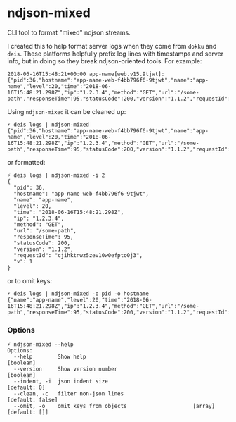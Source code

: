 # ndjson-mixed

CLI tool to format "mixed" ndjson streams.

I created this to help format server logs when they come from `dokku` and `deis`. These platforms helpfully prefix log lines with timestamps and server info, but in doing so they break ndjson-oriented tools. For example:

```
2018-06-16T15:48:21+00:00 app-name[web.v15.9tjwt]: {"pid":36,"hostname":"app-name-web-f4bb796f6-9tjwt","name":"app-name","level":20,"time":"2018-06-16T15:48:21.298Z","ip":"1.2.3.4","method":"GET","url":"/some-path","responseTime":95,"statusCode":200,"version":"1.1.2","requestId":"cjihktnwz5zev10w0efpto0j3","v":1}
```

Using `ndjson-mixed` it can be cleaned up:

```
⚡ deis logs | ndjson-mixed
{"pid":36,"hostname":"app-name-web-f4bb796f6-9tjwt","name":"app-name","level":20,"time":"2018-06-16T15:48:21.298Z","ip":"1.2.3.4","method":"GET","url":"/some-path","responseTime":95,"statusCode":200,"version":"1.1.2","requestId":"cjihktnwz5zev10w0efpto0j3","v":1}
```

or formatted:

```
⚡ deis logs | ndjson-mixed -i 2
{
  "pid": 36,
  "hostname": "app-name-web-f4bb796f6-9tjwt",
  "name": "app-name",
  "level": 20,
  "time": "2018-06-16T15:48:21.298Z",
  "ip": "1.2.3.4",
  "method": "GET",
  "url": "/some-path",
  "responseTime": 95,
  "statusCode": 200,
  "version": "1.1.2",
  "requestId": "cjihktnwz5zev10w0efpto0j3",
  "v": 1
}
```

or to omit keys:

```
⚡ deis logs | ndjson-mixed -o pid -o hostname
{"name":"app-name","level":20,"time":"2018-06-16T15:48:21.298Z","ip":"1.2.3.4","method":"GET","url":"/some-path","responseTime":95,"statusCode":200,"version":"1.1.2","requestId":"cjihktnwz5zev10w0efpto0j3","v":1}
```

### Options

```
⚡ ndjson-mixed --help
Options:
  --help        Show help                                              [boolean]
  --version     Show version number                                    [boolean]
  --indent, -i  json indent size                                    [default: 0]
  --clean, -c   filter non-json lines                           [default: false]
  --omit, -o    omit keys from objects                     [array] [default: []]
```
